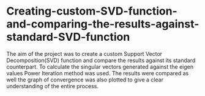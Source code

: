# Creating-custom-SVD-function-and-comparing-the-results-against-standard-SVD-function
The aim of the project was to create a custom Support Vector Decomposition(SVD) function and compare the results against its standard counterpart. To calculate the singular vectors generated against the eigen values Power Iteration method was used. The results were compared as well the graph of convergence was also plotted to give a clear understanding of the entire process.

